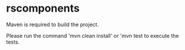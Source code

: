 # rscomponents

Maven is required to build the project.

Please run the command 'mvn clean install' or 'mvn test to execute the tests.
